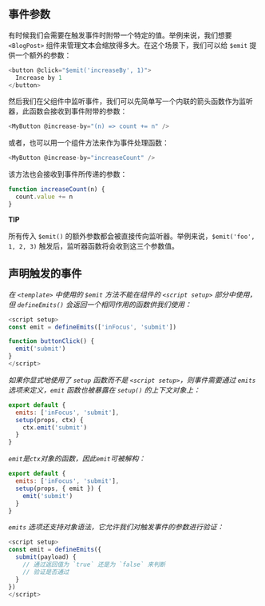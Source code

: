 ## 事件参数

有时候我们会需要在触发事件时附带一个特定的值。举例来说，我们想要 `<BlogPost>` 组件来管理文本会缩放得多大。在这个场景下，我们可以给 `$emit` 提供一个额外的参数：

```javascript
<button @click="$emit('increaseBy', 1)">
  Increase by 1
</button>
```

然后我们在父组件中监听事件，我们可以先简单写一个内联的箭头函数作为监听器，此函数会接收到事件附带的参数：

```javascript
<MyButton @increase-by="(n) => count += n" />
```

或者，也可以用一个组件方法来作为事件处理函数：

```javascript
<MyButton @increase-by="increaseCount" />
```

该方法也会接收到事件所传递的参数：

```javascript
function increaseCount(n) {
  count.value += n
}
```

**TIP**

所有传入 `$emit()` 的额外参数都会被直接传向监听器。举例来说，`$emit('foo', 1, 2, 3)` 触发后，监听器函数将会收到这三个参数值。



## 声明触发的事件

*在 `<template>` 中使用的 `$emit` 方法不能在组件的 `<script setup>` 部分中使用，但 `defineEmits()` 会返回一个相同作用的函数供我们使用：*

```javascript
<script setup>
const emit = defineEmits(['inFocus', 'submit'])

function buttonClick() {
  emit('submit')
}
</script>
```

*如果你显式地使用了 `setup` 函数而不是 `<script setup>`，则事件需要通过 `emits` 选项来定义，`emit` 函数也被暴露在 `setup()` 的上下文对象上：*

```javascript
export default {
  emits: ['inFocus', 'submit'],
  setup(props, ctx) {
    ctx.emit('submit')
  }
}
```

*`emit`是`ctx`对象的函数，因此`emit`可被解构：*

```javascript
export default {
  emits: ['inFocus', 'submit'],
  setup(props, { emit }) {
    emit('submit')
  }
}
```

*`emits` 选项还支持对象语法，它允许我们对触发事件的参数进行验证：*

```javascript
<script setup>
const emit = defineEmits({
  submit(payload) {
    // 通过返回值为 `true` 还是为 `false` 来判断
    // 验证是否通过
  }
})
</script>
```

